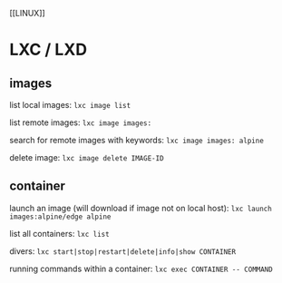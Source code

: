 [[LINUX]]
# LXC / LXD

## images
list local images:
`lxc image list`

list remote images:
`lxc image images:`

search for remote images with keywords:
`lxc image images: alpine`

delete image:
`lxc image delete IMAGE-ID`

## container
launch an image (will download if image not on local host):
`lxc launch images:alpine/edge alpine`

list all containers:
`lxc list`

divers:
`lxc start|stop|restart|delete|info|show CONTAINER`

running commands within a container:
`lxc exec CONTAINER -- COMMAND`


